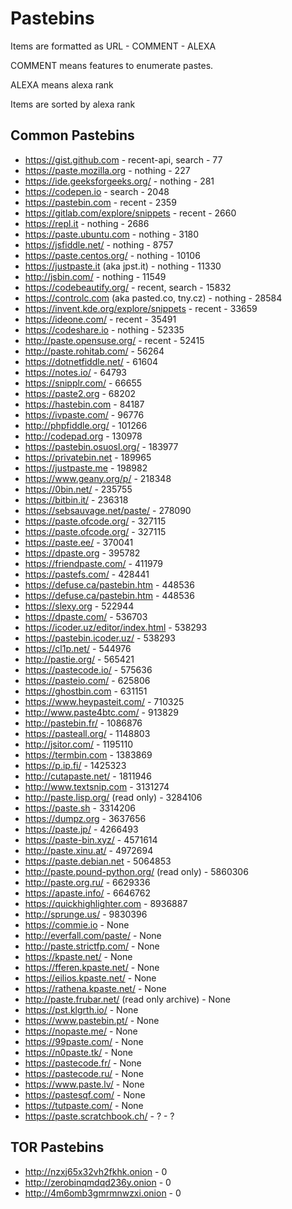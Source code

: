 # Pastebins

Items are formatted as URL - COMMENT - ALEXA

COMMENT means features to enumerate pastes.

ALEXA means alexa rank

Items are sorted by alexa rank


## Common Pastebins

- https://gist.github.com - recent-api, search - 77
- https://paste.mozilla.org - nothing - 227
- https://ide.geeksforgeeks.org/ - nothing - 281
- https://codepen.io - search - 2048
- https://pastebin.com - recent - 2359
- https://gitlab.com/explore/snippets - recent - 2660
- https://repl.it - nothing - 2686
- https://paste.ubuntu.com - nothing - 3180
- https://jsfiddle.net/ - nothing - 8757
- https://paste.centos.org/ - nothing - 10106
- https://justpaste.it (aka jpst.it) - nothing - 11330
- http://jsbin.com/ - nothing - 11549
- https://codebeautify.org/ - recent, search - 15832
- https://controlc.com (aka pasted.co, tny.cz) - nothing - 28584
- https://invent.kde.org/explore/snippets - recent - 33659
- https://ideone.com/ - recent - 35491
- https://codeshare.io - nothing - 52335
- http://paste.opensuse.org/ - recent - 52415
- http://paste.rohitab.com/ - 56264
- https://dotnetfiddle.net/ - 61604
- https://notes.io/ - 64793
- https://snipplr.com/ - 66655
- https://paste2.org - 68202
- https://hastebin.com - 84187
- https://ivpaste.com/ - 96776
- http://phpfiddle.org/ - 101266
- http://codepad.org - 130978
- https://pastebin.osuosl.org/ - 183977
- https://privatebin.net - 189965
- https://justpaste.me - 198982
- https://www.geany.org/p/ - 218348
- https://0bin.net/ - 235755
- https://bitbin.it/ - 236318
- https://sebsauvage.net/paste/ - 278090
- https://paste.ofcode.org/ - 327115
- https://paste.ofcode.org/ - 327115
- https://paste.ee/ - 370041
- https://dpaste.org - 395782
- https://friendpaste.com/ - 411979
- https://pastefs.com/ - 428441
- https://defuse.ca/pastebin.htm - 448536
- https://defuse.ca/pastebin.htm - 448536
- https://slexy.org - 522944
- https://dpaste.com/ - 536703
- https://icoder.uz/editor/index.html - 538293
- https://pastebin.icoder.uz/ - 538293
- https://cl1p.net/ - 544976
- http://pastie.org/ - 565421
- https://pastecode.io/ - 575636
- https://pasteio.com/ - 625806
- https://ghostbin.com - 631151
- https://www.heypasteit.com/ - 710325
- http://www.paste4btc.com/ - 913829
- http://pastebin.fr/ - 1086876
- https://pasteall.org/ - 1148803
- http://jsitor.com/ - 1195110
- https://termbin.com - 1383869
- https://p.ip.fi/ - 1425323
- http://cutapaste.net/ - 1811946
- http://www.textsnip.com - 3131274
- http://paste.lisp.org/ (read only) - 3284106
- https://paste.sh - 3314206
- https://dumpz.org - 3637656
- https://paste.jp/ - 4266493
- https://paste-bin.xyz/ - 4571614
- http://paste.xinu.at/ - 4972694
- https://paste.debian.net - 5064853
- http://paste.pound-python.org/ (read only) - 5860306
- http://paste.org.ru/ - 6629336
- https://apaste.info/ - 6646762
- https://quickhighlighter.com - 8936887
- http://sprunge.us/ - 9830396
- https://commie.io - None
- http://everfall.com/paste/ - None
- http://paste.strictfp.com/ - None
- https://kpaste.net/ - None
- https://fferen.kpaste.net/ - None
- https://eilios.kpaste.net/ - None
- https://rathena.kpaste.net/ - None
- http://paste.frubar.net/ (read only archive) - None
- https://pst.klgrth.io/ - None
- https://www.pastebin.pt/ - None
- https://nopaste.me/ - None
- https://99paste.com/ - None
- https://n0paste.tk/ - None
- https://pastecode.fr/ - None
- https://pastecode.ru/ - None
- https://www.paste.lv/ - None
- https://pastesqf.com/ - None
- https://tutpaste.com/ - None
- https://paste.scratchbook.ch/ - ? - ?


## TOR Pastebins

- http://nzxj65x32vh2fkhk.onion - 0
- http://zerobinqmdqd236y.onion - 0
- http://4m6omb3gmrmnwzxi.onion - 0

